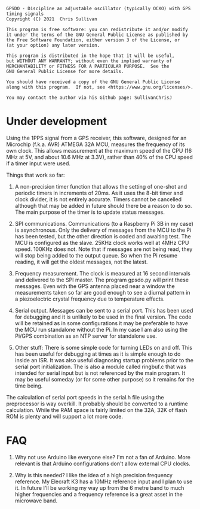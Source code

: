     GPSDO - Discipline an adjustable oscillator (typically OCXO) with GPS timing signals
    Copyright (C) 2021  Chris Sullivan

    This program is free software: you can redistribute it and/or modify
    it under the terms of the GNU General Public License as published by
    the Free Software Foundation, either version 3 of the License, or
    (at your option) any later version.

    This program is distributed in the hope that it will be useful,
    but WITHOUT ANY WARRANTY; without even the implied warranty of
    MERCHANTABILITY or FITNESS FOR A PARTICULAR PURPOSE.  See the
    GNU General Public License for more details.

    You should have received a copy of the GNU General Public License
    along with this program.  If not, see <https://www.gnu.org/licenses/>.

    You may contact the author via his Github page: SullivanChrisJ

Under development
=================

Using the 1PPS signal from a GPS receiver, this software, designed for an
Microchip (f.k.a. AVR) ATMEGA 32A MCU, measures the frequency of its own
clock. This allows measurement at the maximum speed of the CPU (16 MHz at
5V, and about 10.6 MHz at 3.3V), rather than 40% of the CPU speed if a
timer input were used.

Things that work so far:
1. A non-precision timer function that allows the setting of one-shot
and periodic timers in increments of 20ms. As it uses the 8-bit timer
and clock divider, it is not entirely accurate. Timers cannot be cancelled
although that may be added in future should there be a reason to do so. The
main purpose of the timer is to update status messages.

2. SPI communications. Communications (to a Raspberry Pi 3B in my case) is
asynchronous. Only the delivery of messages from the MCU to the Pi has
been tested, but the other direction is coded and awaiting test. The MCU
is configured as the slave. 25KHz clock works well at 4MHz CPU speed. 100KHz
does not. Note that if messages are not being read, they will stop being
added to the output queue. So when the Pi resume reading, it will get the
oldest messages, not the latest.

3. Frequency measurement. The clock is measured at 16 second intervals
and delivered to the SPI master. The program gpsdo.py will print these
messages. Even with the GPS antenna placed near a window the measurements
taken so far are good enough to see a diurnal pattern in a piezoelectric
crystal frequency due to temperature effects.

4. Serial output. Messages can be sent to a serial port. This has been used
for debugging and it is unlikely to be used in the final version. The code
will be retained as in some configurations it may be preferable to have the
MCU run standalone without the Pi. In my case I am also using the Pi/GPS
combination as an NTP server for standalone use.

5. Other stuff: There is some simple code for turning LEDs on and off. This
has been useful for debugging at times as it is simple enough to do inside
an ISR. It was also useful diagnosing startup problems prior to the serial
port initialization. The is also a module called ringbuf.c that was intended
for serial input but is not referenced by the main program. It may be useful
someday (or for some other purpose) so it remains for the time being.

The calculation of serial port speeds in the serial.h file using the
preprocessor is way overkill. It probably should be converted to a runtime
calculation. While the RAM space is fairly limited on the 32A, 32K of flash
ROM is plenty and will support a lot more code.

FAQ
===

1. Why not use Arduino like everyone else? I'm not a fan of Arduino. More
   relevant is that Arduino configurations don't allow external CPU clocks.

2. Why is this needed? I like the idea of a high precision frequency reference.
   My Elecraft K3 has a 10MHz reference input and I plan to use it. In future
   I'll be working my way up from the 6 metre band to much higher frequencies
   and a frequency reference is a great asset in the microwave band.
